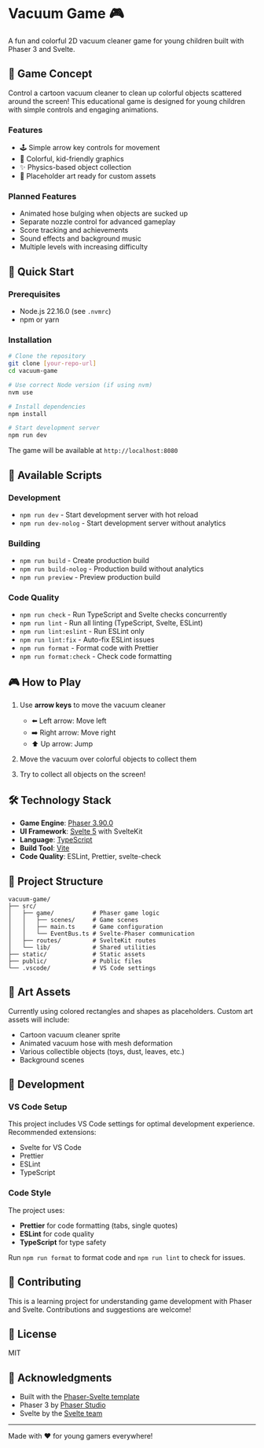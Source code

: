# Vacuum Game 🎮

A fun and colorful 2D vacuum cleaner game for young children built with Phaser 3 and Svelte.

## 🎯 Game Concept

Control a cartoon vacuum cleaner to clean up colorful objects scattered around the screen! This educational game is designed for young children with simple controls and engaging animations.

### Features
- 🕹️ Simple arrow key controls for movement
- 🌈 Colorful, kid-friendly graphics
- ✨ Physics-based object collection
- 🎨 Placeholder art ready for custom assets

### Planned Features
- Animated hose bulging when objects are sucked up
- Separate nozzle control for advanced gameplay
- Score tracking and achievements
- Sound effects and background music
- Multiple levels with increasing difficulty

## 🚀 Quick Start

### Prerequisites

- Node.js 22.16.0 (see `.nvmrc`)
- npm or yarn

### Installation

```bash
# Clone the repository
git clone [your-repo-url]
cd vacuum-game

# Use correct Node version (if using nvm)
nvm use

# Install dependencies
npm install

# Start development server
npm run dev
```

The game will be available at `http://localhost:8080`

## 📝 Available Scripts

### Development
- `npm run dev` - Start development server with hot reload
- `npm run dev-nolog` - Start development server without analytics

### Building
- `npm run build` - Create production build
- `npm run build-nolog` - Production build without analytics
- `npm run preview` - Preview production build

### Code Quality
- `npm run check` - Run TypeScript and Svelte checks concurrently
- `npm run lint` - Run all linting (TypeScript, Svelte, ESLint)
- `npm run lint:eslint` - Run ESLint only
- `npm run lint:fix` - Auto-fix ESLint issues
- `npm run format` - Format code with Prettier
- `npm run format:check` - Check code formatting

## 🎮 How to Play

1. Use **arrow keys** to move the vacuum cleaner
   - ⬅️ Left arrow: Move left
   - ➡️ Right arrow: Move right
   - ⬆️ Up arrow: Jump

2. Move the vacuum over colorful objects to collect them

3. Try to collect all objects on the screen!

## 🛠️ Technology Stack

- **Game Engine**: [Phaser 3.90.0](https://phaser.io/)
- **UI Framework**: [Svelte 5](https://svelte.dev/) with SvelteKit
- **Language**: [TypeScript](https://www.typescriptlang.org/)
- **Build Tool**: [Vite](https://vitejs.dev/)
- **Code Quality**: ESLint, Prettier, svelte-check

## 📁 Project Structure

```
vacuum-game/
├── src/
│   ├── game/           # Phaser game logic
│   │   ├── scenes/     # Game scenes
│   │   ├── main.ts     # Game configuration
│   │   └── EventBus.ts # Svelte-Phaser communication
│   ├── routes/         # SvelteKit routes
│   └── lib/            # Shared utilities
├── static/             # Static assets
├── public/             # Public files
└── .vscode/            # VS Code settings
```

## 🎨 Art Assets

Currently using colored rectangles and shapes as placeholders. Custom art assets will include:
- Cartoon vacuum cleaner sprite
- Animated vacuum hose with mesh deformation
- Various collectible objects (toys, dust, leaves, etc.)
- Background scenes

## 🔧 Development

### VS Code Setup

This project includes VS Code settings for optimal development experience. Recommended extensions:
- Svelte for VS Code
- Prettier
- ESLint
- TypeScript

### Code Style

The project uses:
- **Prettier** for code formatting (tabs, single quotes)
- **ESLint** for code quality
- **TypeScript** for type safety

Run `npm run format` to format code and `npm run lint` to check for issues.

## 🤝 Contributing

This is a learning project for understanding game development with Phaser and Svelte. Contributions and suggestions are welcome!

## 📄 License

MIT

## 🙏 Acknowledgments

- Built with the [Phaser-Svelte template](https://github.com/phaserjs/template-svelte)
- Phaser 3 by [Phaser Studio](https://phaser.io/)
- Svelte by the [Svelte team](https://svelte.dev/)

---

Made with ❤️ for young gamers everywhere!